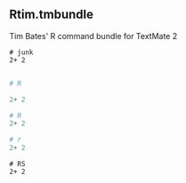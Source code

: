 ## Rtim.tmbundle

Tim Bates'  R command bundle for TextMate 2

```
# junk
2+ 2
```

```R

# R

2+ 2

```

```R
# R
2+ 2
```


```r
# r
2+ 2
```

```RS
# RS
2+ 2
```
